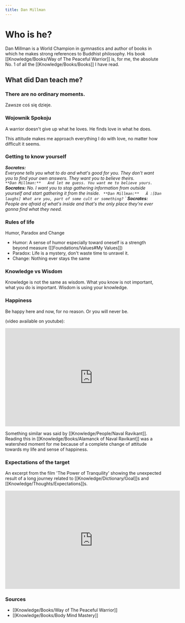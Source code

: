 ```yaml
---
title: Dan Millman
---
```


# Who is he?
Dan Millman is a World Champion in gymnastics and author of books in which he makes strong references to Buddhist philosophy. His book [[Knowledge/Books/Way of The Peaceful Warrior]] is, for me, the absolute No. 1 of all the [[Knowledge/Books/Books]] I have read.

## What did Dan teach me?

### There are no ordinary moments.
Zawsze coś się dzieje. 

### Wojownik Spokoju
A warrior doesn't give up what he loves. He finds love in what he does.

This attitude makes me approach everything I do with love, no matter how difficult it seems.

### Getting to know yourself

***Socrates:**  
Everyone tells you what to do and what's good for you. They don't want you to find your own answers. They want you to believe theirs.  
`
**Dan Millman:**  
And let me guess. You want me to believe yours.  
`
**Socrates:**
No. I want you to stop gathering information from outside yourself and start gathering it from the inside.
`
**Dan Millman:**  
Â :[Dan laughs] What are you, part of some cult or something?`
`
**Socrates:**  
People are afraid of what's inside and that's the only place they're ever gonna find what they need.*


### Rules of life
Humor, Paradox and Change

- Humor: A sense of humor especially toward oneself is a strength beyond measure ([[Foundations/Values#My Values]])
- Paradox: Life is a mystery, don't waste time to unravel it.
- Change: Nothing ever stays the same

### Knowledge vs Wisdom
Knowledge is not the same as wisdom. What you know is not important, what you do is important. Wisdom is using your knowledge.

### Happiness
Be happy here and now, for no reason. Or you will never be.

(video available on youtube):
<iframe width="560" height="315" src="https://www.youtube.com/embed/anFzcVb7mR8?start=26" title="YouTube video player" frameborder="0" allow="accelerometer; autoplay; clipboard-write; encrypted-media; gyroscope; picture-in-picture" allowfullscreen></iframe>

Something similar was said by [[Knowledge/People/Naval Ravikant]]. Reading this in [[Knowledge/Books/Alamanck of Naval Ravikant]] was a watershed moment for me because of a complete change of attitude towards my life and sense of happiness.

### Expectations of the target
An excerpt from the film 'The Power of Tranquility' showing the unexpected result of a long journey related to [[Knowledge/Dictionary/Goal]]s and [[Knowledge/Thoughts/Expectations]]s.

<iframe width="560" height="315" src="https://www.youtube.com/embed/wdKzBrzl_i8" title="YouTube video player" frameborder="0" allow="accelerometer; autoplay; clipboard-write; encrypted-media; gyroscope; picture-in-picture" allowfullscreen></iframe>

### Sources
- [[Knowledge/Books/Way of The Peaceful Warrior]]
- [[Knowledge/Books/Body Mind Mastery]]